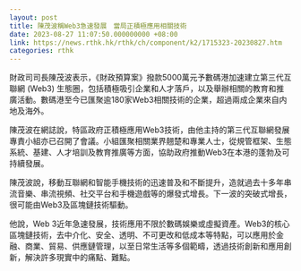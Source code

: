 ```yaml
---
layout: post
title: 陳茂波稱Web3急速發展　當局正積極應用相關技術
date: 2023-08-27 11:07:50.000000000 +08:00
link: https://news.rthk.hk/rthk/ch/component/k2/1715323-20230827.htm
categories: rthk
---
```


財政司司長陳茂波表示，《財政預算案》撥款5000萬元予數碼港加速建立第三代互聯網 (Web3) 生態圈，包括積極吸引企業和人才落戶，以及舉辦相關的教育和推廣活動。數碼港至今已匯聚逾180家Web3相關技術的企業，超過兩成企業來自内地及海外。

陳茂波在網誌說，特區政府正積極應用Web3技術，由他主持的第三代互聯網發展專責小組亦已召開了會議。小組匯聚相關業界翹楚和專業人士，從規管框架、生態系統、基建、人才培訓及教育推廣等方面，協助政府推動Web3在本港的蓬勃及可持續發展。

陳茂波說，移動互聯網和智能手機技術的迅速普及和不斷提升，造就過去十多年串流音樂、串流視頻、社交平台和手機遊戲等的爆發式增長。下一波的突破式增長，很可能由Web3及區塊鏈技術驅動。

他說，Web 3近年急速發展，技術應用不限於數碼娛樂或虛擬資產。Web3的核心區塊鏈技術，去中介化、安全、透明、不可更改和低成本等特點，可以應用於金融、商業、貿易、供應鏈管理，以至日常生活等多個範疇，透過技術創新和應用創新，解決許多現實中的痛點、難點。
